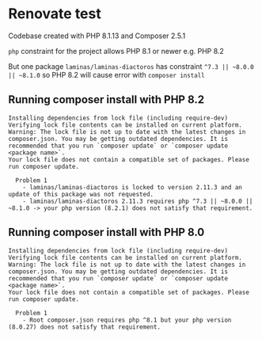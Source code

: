 # Renovate test

Codebase created with PHP 8.1.13 and Composer 2.5.1

`php` constraint for the project allows PHP 8.1 or newer e.g. PHP 8.2

But one package `laminas/laminas-diactoros` has constraint `^7.3 || ~8.0.0 || ~8.1.0` so PHP 8.2 will cause error
with `composer install`

## Running composer install with PHP 8.2

``` shell
Installing dependencies from lock file (including require-dev)
Verifying lock file contents can be installed on current platform.
Warning: The lock file is not up to date with the latest changes in composer.json. You may be getting outdated dependencies. It is recommended that you run `composer update` or `composer update <package name>`.
Your lock file does not contain a compatible set of packages. Please run composer update.

  Problem 1
    - laminas/laminas-diactoros is locked to version 2.11.3 and an update of this package was not requested.
    - laminas/laminas-diactoros 2.11.3 requires php ^7.3 || ~8.0.0 || ~8.1.0 -> your php version (8.2.1) does not satisfy that requirement.
```

## Running composer install with PHP 8.0

``` shell
Installing dependencies from lock file (including require-dev)
Verifying lock file contents can be installed on current platform.
Warning: The lock file is not up to date with the latest changes in composer.json. You may be getting outdated dependencies. It is recommended that you run `composer update` or `composer update <package name>`.
Your lock file does not contain a compatible set of packages. Please run composer update.

  Problem 1
    - Root composer.json requires php ^8.1 but your php version (8.0.27) does not satisfy that requirement.
```
